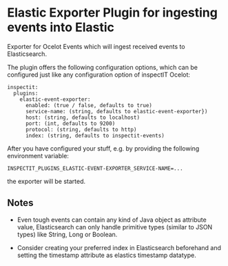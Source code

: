 # Elastic Exporter Plugin for ingesting events into Elastic

Exporter for Ocelot Events which will ingest received events to Elasticsearch.

The plugin offers the following configuration options, which can be configured just like any configuration option of inspectIT Ocelot:
```
inspectit:
  plugins:
    elastic-event-exporter:
      enabled: (true / false, defaults to true)
      service-name: (string, defaults to elastic-event-exporter})
      host: (string, defaults to localhost)
      port: (int, defaults to 9200)
      protocol: (string, defaults to http)
      index: (string, defaults to inspectit-events)
```

After you have configured your stuff, e.g. by providing the following environment variable:
```
INSPECTIT_PLUGINS_ELASTIC-EVENT-EXPORTER_SERVICE-NAME=...
```
the exporter will be started.

## Notes
* Even tough events can contain any kind of Java object as attribute value, Elasticsearch can only handle primitive types (similar to JSON types) like String, Long or Boolean. 

* Consider creating your preferred index in Elasticsearch beforehand and setting the timestamp attribute as elastics timestamp datatype.
 
